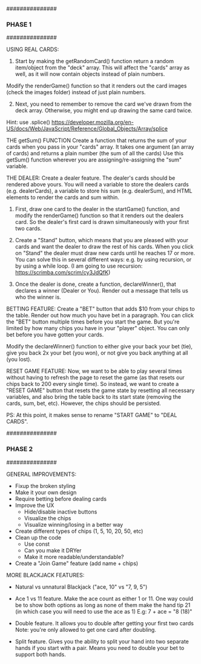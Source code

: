 ###############

### PHASE 1

###############

USING REAL CARDS:

1. Start by making the getRandomCard() function return a random item/object from the "deck" array. This will affect the "cards" array as well, as it will now contain objects instead of plain numbers.

Modify the renderGame() function so that it renders out the card images (check the images folder) instead of just plain numbers.

<!-- TODO HY:
Defo found this bit hard. I had to replay it several times to understand it.
Really cool you can generate a path with interpolation.
used deck.length instead of \*52 (length of the deck array) -->

2. Next, you need to remember to remove the card we've drawn from the deck array.
   Otherwise, you might end up drawing the same card twice.

Hint: use .splice()
https://developer.mozilla.org/en-US/docs/Web/JavaScript/Reference/Global_Objects/Array/splice

<!-- TODO HY:
Got this one, good to learn about splice. -->

THE getSum() FUNCTION
Create a function that returns the sum of your cards when you pass in your "cards" array.
It takes one argument (an array of cards) and returns a plain number (the sum of all the cards)
Use this getSum() function wherever you are assigning/re-assigning the "sum" variable.

THE DEALER:
Create a dealer feature. The dealer's cards should be rendered above yours.
You will need a variable to store the dealers cards (e.g. dealerCards), a variable
to store his sum (e.g. dealerSum), and HTML elements to render the cards and sum within.

1. First, draw one card to the dealer in the startGame() function, and modify the renderGame() function so that it renders out the dealers card. So the dealer's first card is drawn simultaneously with your first two cards.

2. Create a "Stand" button, which means that you are pleased with your cards and want the dealer to draw the rest of his cards. When you click on "Stand" the dealer must draw new cards until he reaches 17 or more. You can solve this in several different ways: e.g. by using recursion, or by using a while loop. (I am going to use recursion: https://scrimba.com/scrim/cy3JdQfK)

3. Once the dealer is done, create a function, declareWinner(), that declares a winner (Dealer or You). Render out a message that tells us who the winner is.

BETTING FEATURE:
Create a "BET" button that adds $10 from your chips to the table. Render out how much you have bet in a paragraph. You can click the "BET" button multiple times before you start the game. But you're limited by how many chips you have in your "player" object. You can only bet before you have gotten your cards.

Modify the declareWinner() function to either give your back your bet (tie), give you back 2x your bet (you won), or not give you back anything at all (you lost).

RESET GAME FEATURE:
Now, we want to be able to play several times without having to refresh the page to reset the game (as that resets our chips back to 200 every single time). So instead, we want to create a "RESET GAME" button that resets the game state by resetting all necessary variables, and also bring the table back to its start state (removing the cards, sum, bet, etc). However, the chips should be persisted.

PS: At this point, it makes sense to rename "START GAME" to "DEAL CARDS".

###############

### PHASE 2

###############

GENERAL IMPROVEMENTS:

- Fixup the broken styling
- Make it your own design
- Require betting before dealing cards
- Improve the UX
  - Hide/disable inactive buttons
  - Visualize the chips
  - Visualize winning/losing in a better way
- Create different types of chips (1, 5, 10, 20, 50, etc)
- Clean up the code
  - Use const
  - Can you make it DRYer
  - Make it more readable/understandable?
- Create a "Join Game" feature (add name + chips)

MORE BLACKJACK FEATURES:

- Natural vs unnatural Blackjack ("ace, 10" vs "7, 9, 5")

- Ace 1 vs 11 feature. Make the ace count as either 1 or 11. One way could be to show both options as long as none of them make the hand tip 21 (in which case you will need to use the ace as 1)
  E.g: 7 + ace = "8 (18)"

- Double feature. It allows you to double after getting your first two cards
  Note: you're only allowed to get one card after doubling.

- Split feature. Gives you the ability to split your hand into two separate hands if you start with a pair. Means you need to double your bet to support both hands.
